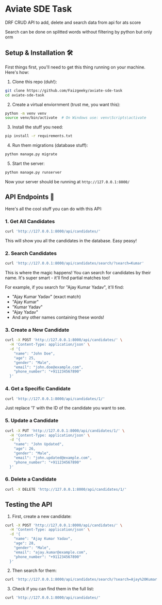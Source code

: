 # Aviate SDE Task 

DRF CRUD API to add, delete and search data from api for ats score

Search can be done on splitted words without filtering by python but only orm 

## Setup & Installation 🛠️

First things first, you'll need to get this thing running on your machine. Here's how:

1. Clone this repo (duh!):
```bash
git clone https://github.com/Faizgeeky/aviate-sde-task
cd aviate-sde-task
```

2. Create a virtual enviornment (trust me, you want this):
```bash
python -m venv venv
source venv/bin/activate  # On Windows use: venv\Scripts\activate
```

3. Install the stuff you need:
```bash
pip install -r requirements.txt
```

4. Run them migrations (database stuff):
```bash
python manage.py migrate
```

5. Start the server:
```bash
python manage.py runserver
```

Now your server should be running at `http://127.0.0.1:8000/` 

## API Endpoints 📡

Here's all the cool stuff you can do with this API:

### 1. Get All Candidates
```bash
curl 'http://127.0.0.1:8000/api/candidates/'
```
This will show you all the candidates in the database. Easy peasy!

### 2. Search Candidates
```bash
curl 'http://127.0.0.1:8000/api/candidates/search/?search=Kumar'
```
This is where the magic happens! You can search for candidates by their name. It's super smart - it'll find partial matches too!

For example, if you search for "Ajay Kumar Yadav", it'll find:
- "Ajay Kumar Yadav" (exact match)
- "Ajay Kumar"
- "Kumar Yadav"
- "Ajay Yadav"
- And any other names containing these words!

### 3. Create a New Candidate
```bash
curl -X POST 'http://127.0.0.1:8000/api/candidates/' \
  -H 'Content-Type: application/json' \
  -d '{
    "name": "John Doe",
    "age": 25,
    "gender": "Male",
    "email": "john.doe@example.com",
    "phone_number": "+911234567890"
  }'
```

### 4. Get a Specific Candidate
```bash
curl 'http://127.0.0.1:8000/api/candidates/1/'
```
Just replace '1' with the ID of the candidate you want to see.

### 5. Update a Candidate
```bash
curl -X PUT 'http://127.0.0.1:8000/api/candidates/1/' \
  -H 'Content-Type: application/json' \
  -d '{
    "name": "John Updated",
    "age": 26,
    "gender": "Male",
    "email": "john.updated@example.com",
    "phone_number": "+911234567890"
  }'
```

### 6. Delete a Candidate
```bash
curl -X DELETE 'http://127.0.0.1:8000/api/candidates/1/'
```

## Testing the API 


1. First, create a new candidate:
```bash
curl -X POST 'http://127.0.0.1:8000/api/candidates/' \
  -H 'Content-Type: application/json' \
  -d '{
    "name": "Ajay Kumar Yadav",
    "age": 28,
    "gender": "Male",
    "email": "ajay.kumar@example.com",
    "phone_number": "+911234567890"
  }'
```

2. Then search for them:
```bash
curl 'http://127.0.0.1:8000/api/candidates/search/?search=Ajay%20Kumar'
```

3. Check if you can find them in the full list:
```bash
curl 'http://127.0.0.1:8000/api/candidates/'
```
